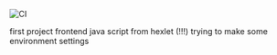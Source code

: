 ![CI](https://github.com/maletinchess/frontend-project-lvl1/workflows/CI/badge.svg)

first project frontend java script from hexlet (!!!)
trying to make some environment settings
